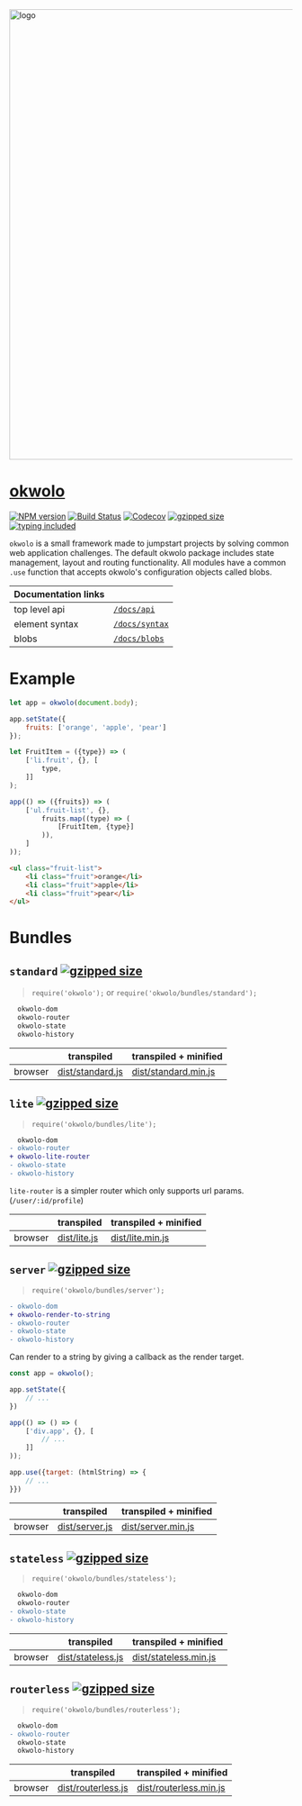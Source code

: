 <img src="https://user-images.githubusercontent.com/9319710/28757374-8e78376e-754f-11e7-84a1-7b2b2e540e56.png" alt="logo" width="800px">

# [okwolo](https://github.com/okwolo/okwolo)

[![NPM version](https://img.shields.io/npm/v/okwolo.svg)](https://www.npmjs.com/package/okwolo)
[![Build Status](https://travis-ci.org/okwolo/okwolo.svg?branch=master)](https://travis-ci.org/okwolo/okwolo)
[![Codecov](https://img.shields.io/codecov/c/github/okwolo/okwolo.svg)](https://codecov.io/gh/okwolo/okwolo)
[![gzipped size](https://img.shields.io/github/size/okwolo/okwolo/dist/standard.min.js.gz.svg)](https://github.com/okwolo/okwolo/blob/master/dist/standard.min.js.gz)
[![typing included](https://img.shields.io/badge/typings-included-brightgreen.svg)](https://github.com/okwolo/okwolo/blob/master/packages/okwolo/index.d.ts)

`okwolo` is a small framework made to jumpstart projects by solving common web application challenges. The default okwolo package includes state management, layout and routing functionality. All modules have a common `.use` function that accepts okwolo's configuration objects called blobs.

| Documentation links | |
|---|---|
| top level api | [`/docs/api`](https://github.com/okwolo/okwolo/blob/master/docs/api.md) |
| element syntax | [`/docs/syntax`](https://github.com/okwolo/okwolo/blob/master/docs/syntax.md) |
| blobs | [`/docs/blobs`](https://github.com/okwolo/okwolo/blob/master/docs/blobs.md) |

# Example

````javascript
let app = okwolo(document.body);

app.setState({
    fruits: ['orange', 'apple', 'pear']
});

let FruitItem = ({type}) => (
    ['li.fruit', {}, [
        type,
    ]]
);

app(() => ({fruits}) => (
    ['ul.fruit-list', {},
        fruits.map((type) => (
            [FruitItem, {type}]
        )),
    ]
));
````

````html
<ul class="fruit-list">
    <li class="fruit">orange</li>
    <li class="fruit">apple</li>
    <li class="fruit">pear</li>
</ul>
````

# Bundles

## `standard` [![gzipped size](https://img.shields.io/github/size/okwolo/okwolo/dist/standard.min.js.gz.svg)](https://github.com/okwolo/okwolo/blob/master/dist/standard.min.js.gz)

> `require('okwolo');` or `require('okwolo/bundles/standard');`

```diff
  okwolo-dom
  okwolo-router
  okwolo-state
  okwolo-history
```

| | transpiled | transpiled + minified |
|---|---|---|
| browser | [dist/standard.js](https://raw.githubusercontent.com/okwolo/okwolo/master/dist/standard.js) | [dist/standard.min.js](https://raw.githubusercontent.com/okwolo/okwolo/master/dist/standard.min.js) |

## `lite` [![gzipped size](https://img.shields.io/github/size/okwolo/okwolo/dist/lite.min.js.gz.svg)](https://github.com/okwolo/okwolo/blob/master/dist/lite.min.js.gz)

> `require('okwolo/bundles/lite');`

```diff
  okwolo-dom
- okwolo-router
+ okwolo-lite-router
- okwolo-state
- okwolo-history
```

`lite-router` is a simpler router which only supports url params. (`/user/:id/profile`)

| | transpiled | transpiled + minified |
|---|---|---|
| browser | [dist/lite.js](https://raw.githubusercontent.com/okwolo/okwolo/master/dist/lite.js) | [dist/lite.min.js](https://raw.githubusercontent.com/okwolo/okwolo/master/dist/lite.min.js) |

## `server` [![gzipped size](https://img.shields.io/github/size/okwolo/okwolo/dist/server.min.js.gz.svg)](https://github.com/okwolo/okwolo/blob/master/dist/server.min.js.gz)

> `require('okwolo/bundles/server');`

```diff
- okwolo-dom
+ okwolo-render-to-string
- okwolo-router
- okwolo-state
- okwolo-history
```

Can render to a string by giving a callback as the render target.

```javascript
const app = okwolo();

app.setState({
    // ...
})

app(() => () => (
    ['div.app', {}, [
        // ...
    ]]
));

app.use({target: (htmlString) => {
    // ...
}})
```

| | transpiled | transpiled + minified |
|---|---|---|
| browser | [dist/server.js](https://raw.githubusercontent.com/okwolo/okwolo/master/dist/server.js) | [dist/server.min.js](https://raw.githubusercontent.com/okwolo/okwolo/master/dist/server.min.js) |

## `stateless` [![gzipped size](https://img.shields.io/github/size/okwolo/okwolo/dist/stateless.min.js.gz.svg)](https://github.com/okwolo/okwolo/blob/master/dist/stateless.min.js.gz)

> `require('okwolo/bundles/stateless');`

```diff
  okwolo-dom
  okwolo-router
- okwolo-state
- okwolo-history
```

| | transpiled | transpiled + minified |
|---|---|---|
| browser | [dist/stateless.js](https://raw.githubusercontent.com/okwolo/okwolo/master/dist/stateless.js) | [dist/stateless.min.js](https://raw.githubusercontent.com/okwolo/okwolo/master/dist/stateless.min.js) |

## `routerless` [![gzipped size](https://img.shields.io/github/size/okwolo/okwolo/dist/routerless.min.js.gz.svg)](https://github.com/okwolo/okwolo/blob/master/dist/routerless.min.js.gz)

> `require('okwolo/bundles/routerless');`

```diff
  okwolo-dom
- okwolo-router
  okwolo-state
  okwolo-history
```

| | transpiled | transpiled + minified |
|---|---|---|
| browser | [dist/routerless.js](https://raw.githubusercontent.com/okwolo/okwolo/master/dist/routerless.js) | [dist/routerless.min.js](https://raw.githubusercontent.com/okwolo/okwolo/master/dist/routerless.min.js) |